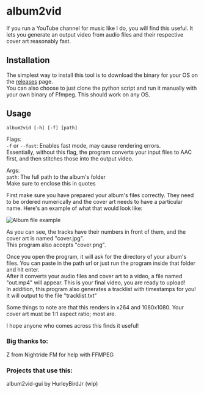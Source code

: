# album2vid

If you run a YouTube channel for music like I do, you will find this useful.
It lets you generate an output video from audio files and their respective cover art reasonably fast.

## Installation
The simplest way to install this tool is to download the binary for your OS on the [releases](https://github.com/npgy/album2vid/releases) page.  
You can also choose to just clone the python script and run it manually with your own binary of Ffmpeg. This should work on any OS.  

## Usage
`album2vid [-h] [-f] [path]`  

Flags:  
`-f` or `--fast`: Enables fast mode, may cause rendering errors.  
Essentially, without this flag, the program converts your input files to AAC first, and then stitches those into the output video.  

Args:  
`path`: The full path to the album's folder  
Make sure to enclose this in quotes


First make sure you have prepared your album's files correctly. They need to be ordered numerically and the cover art needs to have a particular name.
Here's an example of what that would look like:  

![Album file example](https://i.imgur.com/yqjylZX.png)

As you can see, the tracks have their numbers in front of them, and the cover art is named "cover.jpg".  
This program also accepts "cover.png".

Once you open the program, it will ask for the directory of your album's files. You can paste in the path url or just run the program inside that folder and hit enter.  
After it converts your audio files and cover art to a video, a file named "out.mp4" will appear. This is your final video, you are ready to upload!  
In addition, this program also generates a tracklist with timestamps for you! It will output to the file "tracklist.txt"

Some things to note are that this renders in x264 and 1080x1080. Your cover art must be 1:1 aspect ratio; most are.  

I hope anyone who comes across this finds it useful!

### Big thanks to:
Z from Nightride FM for help with FFMPEG  

### Projects that use this:
album2vid-gui by HurleyBirdJr (wip)
